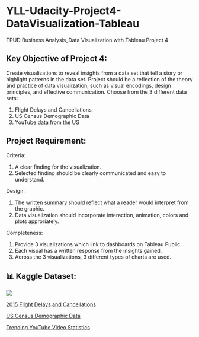 # YLL-Udacity-Project4-DataVisualization-Tableau
TPUD Business Analysis_Data Visualization with Tableau Project 4

## Key Objective of Project 4:
Create visualizations to reveal insights from a data set that tell a story or highlight patterns in the data set. Project should be a reflection of the theory and practice of data visualization, such as visual encodings, design principles, and effective communication. Choose from the 3 different data sets:
1. Flight Delays and Cancellations
2. US Census Demographic Data
3. YouTube data from the US

## Project Requirement:
Criteria: 
1. A clear finding for the visualization.
2. Selected finding should be clearly communicated and easy to understand.

Design:
1. The written summary should reflect what a reader would interpret from the graphic.
2. Data visualization should incorporate interaction, animation, colors and plots approriately.

Completeness:
1. Provide 3 visualizations which link to dashboards on Tableau Public.
2. Each visual has a written response from the insights gained.
3. Across the 3 visualizations, 3 different types of charts are used.

## 📊 Kaggle Dataset:
<img src="https://storage.googleapis.com/kaggle-datasets-images/854/1560/127b0b8c8b15b9eaa8a0c3f3e49ced0d/dataset-thumbnail.jpg">
<p><a href="https://www.kaggle.com/datasets/usdot/flight-delays/data" target="_blank">2015 Flight Delays and Cancellations</a></p>
<p><a href="https://www.kaggle.com/datasets/muonneutrino/us-census-demographic-data/data" target="_blank">US Census Demographic Data</a></p>
<p><a href="https://www.kaggle.com/datasets/datasnaek/youtube-new/data" target="_blank">Trending YouTube Video Statistics</a></p>
